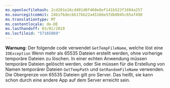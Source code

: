 ```yaml
---
ms.openlocfilehash: 2cd201e16cd491d0f468e8ef141b522f1694a257
ms.sourcegitcommit: 24b1f6decbb17bb22a45166e5fdb0845c65af498
ms.translationtype: MT
ms.contentlocale: de-DE
ms.lasthandoff: 03/01/2019
ms.locfileid: "57165869"
---
```

**Warnung**: Der folgende code verwendet `GetTempFileName`, welche löst eine `IOException` Wenn mehr als 65535 Dateien erstellt werden, ohne vorherige temporäre Dateien zu löschen. In einer echten Anwendung müssen temporäre Dateien gelöscht werden, oder Sie müssen für die Erstellung von Namen temporärer Dateien `GetTempPath` und `GetRandomFileName` verwenden. Die Obergrenze von 65535 Dateien gilt pro Server. Das heißt, sie kann schon durch eine andere App auf dem Server erreicht sein. 
